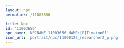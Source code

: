 ```yaml
---
layout: npc
permalink: /11003656

title: Npc
id: '11003656'
npc_name: 'NPCNAME_11003656_NAME:[F]Timaion01'
icon_url: 'portrait/npc/11000122_researcher2_p.png'
---
```

